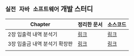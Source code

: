 ## `실전 자바 소프트웨어` 개발 스터디



| Chapter                       | 정리한 문서                                                  | 소스코드                                                     |
| ----------------------------- | ------------------------------------------------------------ | ------------------------------------------------------------ |
| 2장 입출력 내역 분석기        | [링크](https://github.com/wooko5/Real-World-Software-Development/blob/main/2021.08.09%20%EC%8B%A4%EC%A0%84%EC%9E%90%EB%B0%94%EA%B0%9C%EB%B0%9C2%EC%9E%A5.md) | [링크](https://github.com/wooko5/Real-World-Software-Development/tree/main/Real-World-Software-Development-Chapter2) |
| 3장 입출금 내역 분석기 확장판 | [링크](https://github.com/wooko5/Real-World-Software-Development/blob/main/2021.08.12%20%EC%8B%A4%EC%A0%84%EC%9E%90%EB%B0%94%EA%B0%9C%EB%B0%9C3%EC%9E%A5.md) | [링크](https://github.com/wooko5/Real-World-Software-Development/tree/main/Real-World-Software-Development-Chapter3) |
|                               |                                                              |                                                              |

